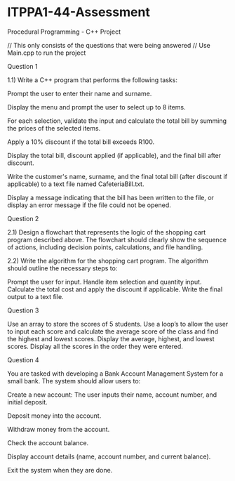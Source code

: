 # ITPPA1-44-Assessment
Procedural Programming - C++ Project

// This only consists of the questions that were being answered
// Use Main.cpp to run the project

Question 1

1.1) Write a C++ program that performs the following tasks:
  
  Prompt the user to enter their name and surname.
  
  Display the menu and prompt the user to select up to 8 items.
  
  For each selection, validate the input and calculate the total bill by summing the prices of the selected items.
  
  Apply a 10% discount if the total bill exceeds R100.
   
  Display the total bill, discount applied (if applicable), and the final bill after discount.
  
  Write the customer's name, surname, and the final total bill (after discount if applicable) to a text file named CafeteriaBill.txt.
  
  Display a message indicating that the bill has been written to the file, or display an error message if the file could not be opened.

Question 2

2.1) Design a flowchart that represents the logic of the shopping cart program described above. The flowchart should clearly show the sequence of actions, including decision points, calculations, and file handling.

2.2) Write the algorithm for the shopping cart program. The algorithm should outline the necessary steps to:
  
  Prompt the user for input.
  Handle item selection and quantity input.
  Calculate the total cost and apply the discount if applicable.
  Write the final output to a text file.

Question 3

  Use an array to store the scores of 5 students.
  Use a loop’s to allow the user to input each score and calculate the average score of the class and find the highest and lowest scores.
  Display the average, highest, and lowest scores.
  Display all the scores in the order they were entered.

Question 4

You are tasked with developing a Bank Account Management System for a small bank. The system should allow users to:

  Create a new account: The user inputs their name, account number, and initial deposit.
  
  Deposit money into the account.
  
  Withdraw money from the account.
  
  Check the account balance.
  
  Display account details (name, account number, and current balance).
  
  Exit the system when they are done.
